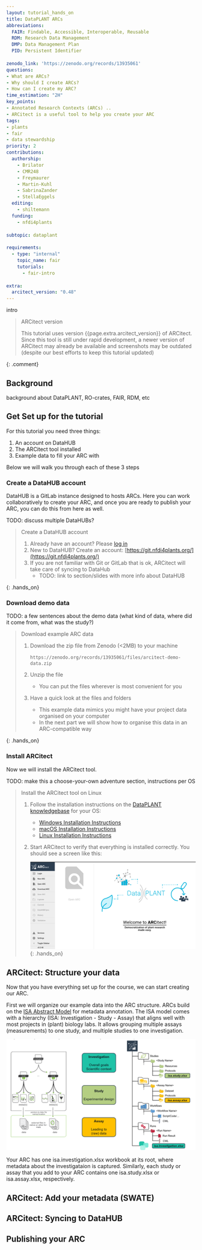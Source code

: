 ```yaml
---
layout: tutorial_hands_on
title: DataPLANT ARCs
abbreviations:
  FAIR: Findable, Accessible, Interoperable, Reusable
  RDM: Research Data Management
  DMP: Data Management Plan
  PID: Persistent Identifier

zenodo_link: 'https://zenodo.org/records/13935061'
questions:
- What are ARCs?
- Why should I create ARCs?
- How can I create my ARC?
time_estimation: "2H"
key_points:
- Annotated Research Contexts (ARCs) ..
- ARCitect is a useful tool to help you create your ARC
tags:
- plants
- fair
- data stewardship
priority: 2
contributions:
  authorship:
    - Brilator
    - CMR248
    - Freymaurer
    - Martin-Kuhl
    - SabrinaZander
    - StellaEggels
  editing:
    - shiltemann
  funding:
    - nfdi4plants

subtopic: dataplant

requirements:
  - type: "internal"
    topic_name: fair
    tutorials:
      - fair-intro

extra:
  arcitect_version: "0.48"
---
```


intro

> <comment-title> ARCitect version </comment-title>
>
> This tutorial uses version {{page.extra.arcitect_version}} of ARCitect. Since this tool is still
> under rapid development, a newer version of ARCitect may already be available and screenshots may be outdated (despite our best
> efforts to keep this tutorial updated)
>
{: .comment}

## Background

background about DataPLANT, RO-crates, FAIR, RDM, etc



## Get Set up for the tutorial

For this tutorial you need three things:
 1. An account on DataHUB
 2. The ARCitect tool installed
 3. Example data to fill your ARC with

Below we will walk you through each of these 3 steps

### Create a DataHUB account

DataHUB is a GitLab instance designed to hosts ARCs. Here you can work collaboratively to create your ARC, and once you are ready to publish your ARC, you can do this from here as well.

TODO: discuss multiple DataHUBs?

> <hands-on-title> Create a DataHUB account </hands-on-title>
>
> 1. Already have an account? Please [log in](https://git.nfdi4plants.org/])
> 2. New to DataHUB? Create an account: [https://git.nfdi4plants.org/](https://git.nfdi4plants.org/)
> 3. If you are not familiar with Git or GitLab that is ok, ARCitect will take care of syncing to DataHub
>    - TODO: link to section/slides with more info about DataHUB
>
>
{: .hands_on}


### Download demo data


TODO: a few sentences about the demo data (what kind of data, where did it come from, what was the study?)


> <hands-on-title> Download example ARC data </hands-on-title>
>
> 1. Download the zip file from Zenodo (<2MB) to your machine
>
>    ```
>    https://zenodo.org/records/13935061/files/arcitect-demo-data.zip
>    ```
>
> 2. Unzip the file
>    - You can put the files wherever is most convenient for you
>
> 3. Have a quick look at the files and folders
>    - This example data mimics you might have your project data organised on your computer
>    - In the next part we will show how to organise this data in an ARC-compatible way
>
{: .hands_on}


### Install ARCitect

Now we will install the ARCitect tool.

TODO: make this a choose-your-own adventure section, instructions per OS


> <hands-on-title> Install the ARCitect tool on Linux  </hands-on-title>
>
> 1. Follow the installation instructions on the [DataPLANT knowledgebase](https://nfdi4plants.org/nfdi4plants.knowledgebase/) for your OS:
>    - [Windows Installation Instructions](https://nfdi4plants.org/nfdi4plants.knowledgebase/docs/ARCitect-Manual/arcitect_installation_windows.html)
>    - [macOS Installation Instructions](https://nfdi4plants.org/nfdi4plants.knowledgebase/docs/ARCitect-Manual/arcitect_installation_macos.html)
>    - [Linux Installation Instructions](https://nfdi4plants.org/nfdi4plants.knowledgebase/docs/ARCitect-Manual/arcitect_installation_linux.html)
>
> 2. Start ARCitect to verify that everything is installed correctly. You should see a screen like this:
>
>    ![screenshot of the ARCitect interface after startup](images/arcitect-home.png)
{: .hands_on}


## ARCitect: Structure your data

Now that you have everything set up for the course, we can start creating our ARC.

First we will organize our example data into the ARC structure. ARCs build on the [ISA Abstract Model](https://isa-specs.readthedocs.io/en/latest/isamodel.html)
for metadata annotation. The ISA model comes with a hierarchy (ISA: Investigation - Study - Assay)
that aligns well with most projects in (plant) biology labs. It allows grouping multiple assays (measurements) to one study,
and multiple studies to one investigation.

![Overview of the ISA model](images/isa-model.png "Image source left panel: [isa-tools.org](https://isa-tools.org/format/specification.html)")

Your ARC has one isa.investigation.xlsx workbook at its root, where metadata about the investigataion is captured. Similarly, each study or assay that you add to your ARC contains one isa.study.xlsx or isa.assay.xlsx, respectively.


## ARCitect: Add your metadata (SWATE)


## ARCitect: Syncing to DataHUB



## Publishing your ARC


